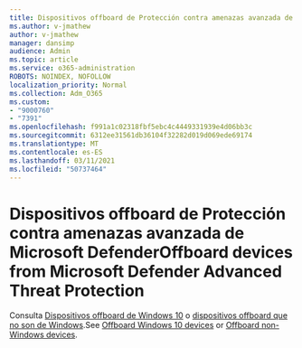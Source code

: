```yaml
---
title: Dispositivos offboard de Protección contra amenazas avanzada de Microsoft Defender
ms.author: v-jmathew
author: v-jmathew
manager: dansimp
audience: Admin
ms.topic: article
ms.service: o365-administration
ROBOTS: NOINDEX, NOFOLLOW
localization_priority: Normal
ms.collection: Adm_O365
ms.custom:
- "9000760"
- "7391"
ms.openlocfilehash: f991a1c02318fbf5ebc4c4449331939e4d06bb3c
ms.sourcegitcommit: 6312ee31561db36104f32282d019d069ede69174
ms.translationtype: MT
ms.contentlocale: es-ES
ms.lasthandoff: 03/11/2021
ms.locfileid: "50737464"
---
```

# <a name="offboard-devices-from-microsoft-defender-advanced-threat-protection"></a><span data-ttu-id="978a6-102">Dispositivos offboard de Protección contra amenazas avanzada de Microsoft Defender</span><span class="sxs-lookup"><span data-stu-id="978a6-102">Offboard devices from Microsoft Defender Advanced Threat Protection</span></span>

<span data-ttu-id="978a6-103">Consulta [Dispositivos offboard de Windows 10](https://go.microsoft.com/fwlink/?linkid=2143629) o [dispositivos offboard que no son de Windows](https://go.microsoft.com/fwlink/?linkid=2143630).</span><span class="sxs-lookup"><span data-stu-id="978a6-103">See [Offboard Windows 10 devices](https://go.microsoft.com/fwlink/?linkid=2143629) or [Offboard non-Windows devices](https://go.microsoft.com/fwlink/?linkid=2143630).</span></span>
